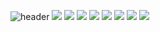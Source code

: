 ![header](https://capsule-render.vercel.app/api?type=wave&color=auto&height=300&section=header&text=KimSinHeung&fontSize=90)
<img src="https://img.shields.io/badge/Java-007396?style=flat-square&logo=Java&logoColor=white"/></a>
<img src="https://img.shields.io/badge/C-A8B9CC?style=flat-square&logo=C&logoColor=white"/></a>
<img src="https://img.shields.io/badge/C++-00599C?style=flat-square&logo=C%2B%2B&logoColor=white"/></a>
<img src="https://img.shields.io/badge/JavaScript-F7DF1E?style=flat-square&logo=JavaScript&logoColor=white"/></a>
<img src="https://img.shields.io/badge/MySQL-4479A1?style=flat-square&logo=MySQL&logoColor=white"/></a>
<img src="https://img.shields.io/badge/HTML5-E34F26?style=flat-square&logo=C%2B%2B&logoColor=white"/></a>
<img src="https://img.shields.io/badge/CSS-1572B6?style=flat-square&logo=CSSMySQLt&logoColor=white"/></a>
<img src="https://img.shields.io/badge/PHP-777BB4?style=flat-square&logo=PHPMySQLt&logoColor=white"/></a>
